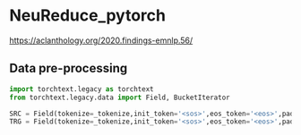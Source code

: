 # NeuReduce_pytorch
https://aclanthology.org/2020.findings-emnlp.56/


## Data pre-processing

```python
import torchtext.legacy as torchtext
from torchtext.legacy.data import Field, BucketIterator
```

```python
SRC = Field(tokenize=_tokenize,init_token='<sos>',eos_token='<eos>',pad_token='<pad>',lower=True,batch_first=True)
TRG = Field(tokenize=_tokenize,init_token='<sos>',eos_token='<eos>',pad_token='<pad>',lower=True,batch_first=True)
```
